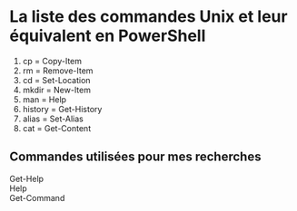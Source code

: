 # **La liste des commandes Unix et leur équivalent en PowerShell**

1. cp = Copy-Item
2. rm = Remove-Item
3. cd = Set-Location
4. mkdir = New-Item
5. man = Help
6. history = Get-History
7. alias = Set-Alias
8. cat = Get-Content

## **Commandes utilisées pour mes recherches**

Get-Help  
Help  
Get-Command  
